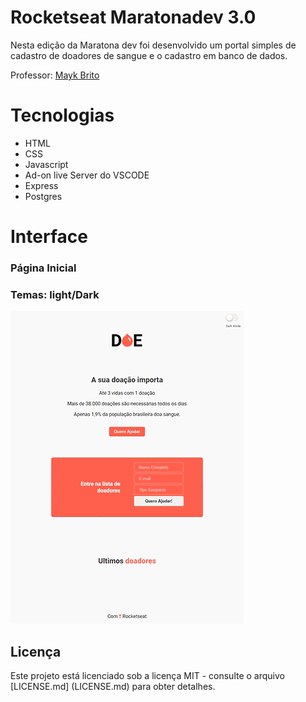 # Rocketseat Maratonadev 3.0

Nesta edição da Maratona dev foi desenvolvido um portal simples de cadastro de doadores de sangue e o cadastro em banco de dados.

Professor: [Mayk Brito](https://github.com/maykbrito)

# Tecnologias
* HTML
* CSS
* Javascript
* Ad-on live Server do VSCODE
* Express
* Postgres

# Interface
### Página Inicial

### Temas: light/Dark
![](https://raw.githubusercontent.com/jeanoliveira92/rocketseat-maratonadev-3.0/master/imgs/modos.gif)

## Licença

Este projeto está licenciado sob a licença MIT - consulte o arquivo [LICENSE.md] (LICENSE.md) para obter detalhes.
